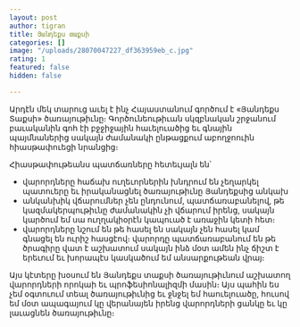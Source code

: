 ```yaml
---
layout: post
author: tigran
title: Յանդեքս տաքսի
categories: []
image: "/uploads/28070047227_df363959eb_c.jpg"
rating: 1
featured: false
hidden: false

---
```

Արդէն մեկ տարուց աւել է ինչ Հայաստանում գործում է «Յանդեքս Տաքսի» ծառայութիւնը։ Գործունեութիւան սկզբնական շրջանում բաւականին գոհ էի բջջիջային հաւելուածից եւ գնային պայմնաներից սակայն ժամանակի ընթացքում աբողջոուին հիասթափուեցի նրանցից։

Հիասթափութեանս պատճառները հետեւյալն են՝

* վարորդները հաճախ ուղեւորներին խնդրում են չեղարկել պատուերը եւ իրականացնել ծառայութիւնը Յանդեքսից անկախ
* անկանխիկ վճարումներ չեն ընդունում, պատճառաբանելով, թե կազմակերպութիւնը ժամանակին չի վճարում իրենց, սակայն կարծում եմ սա ուղղակիօրէն կապուած է առաջին կետի հետ։
* վարորդները նշում են թե հասել են սակայն չեն հասել կամ գնացել են ուրիշ հասցէով։ վարորդը պատճառաբանում են թե ծրագիրը վատ է աշխատում սակայն ինձ մօտ ամեն ինչ ճիշտ է երեւում եւ խորապէս կասկածում եմ անսարքութեան վրայ։

Այս կէտերը խօսում են Յանդեքս տաքսի ծառայութիւնում աշխատող վարորդների որոկաի եւ պրոֆեսիոնալիզմի մասին։ Այս պահին ես չեմ օգտուում տեալ ծառայութիւնից եւ ջնջել եմ հաուելուածը, հուսով եմ մօտ ապագայում կը վերանայեն իրենց վարորդների ցանկը եւ կը լաւացնեն ծառայութիւնը։